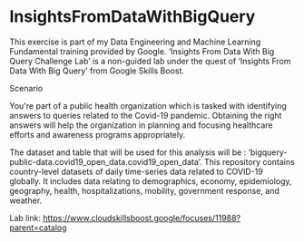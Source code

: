 # InsightsFromDataWithBigQuery

This exercise is part of my Data Engineering and Machine Learning Fundamental training provided by Google. ‘Insights From Data With Big Query Challenge Lab’ is a non-guided lab under the quest of ‘Insights From Data With Big Query’ from Google Skills Boost. 

Scenario

You're part of a public health organization which is tasked with identifying answers to queries related to the Covid-19 pandemic. Obtaining the right answers will help the organization in planning and focusing healthcare efforts and awareness programs appropriately.

The dataset and table that will be used for this analysis will be : ‘bigquery-public-data.covid19_open_data.covid19_open_data’. This repository contains country-level datasets of daily time-series data related to COVID-19 globally. It includes data relating to demographics, economy, epidemiology, geography, health, hospitalizations, mobility, government response, and weather.

Lab link: https://www.cloudskillsboost.google/focuses/11988?parent=catalog
